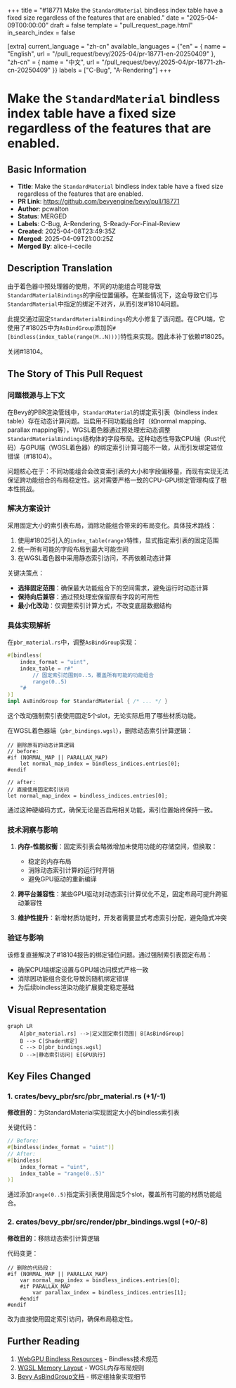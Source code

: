 +++
title = "#18771 Make the `StandardMaterial` bindless index table have a fixed size regardless of the features that are enabled."
date = "2025-04-09T00:00:00"
draft = false
template = "pull_request_page.html"
in_search_index = false

[extra]
current_language = "zh-cn"
available_languages = {"en" = { name = "English", url = "/pull_request/bevy/2025-04/pr-18771-en-20250409" }, "zh-cn" = { name = "中文", url = "/pull_request/bevy/2025-04/pr-18771-zh-cn-20250409" }}
labels = ["C-Bug", "A-Rendering"]
+++

# Make the `StandardMaterial` bindless index table have a fixed size regardless of the features that are enabled.

## Basic Information
- **Title**: Make the `StandardMaterial` bindless index table have a fixed size regardless of the features that are enabled.
- **PR Link**: https://github.com/bevyengine/bevy/pull/18771
- **Author**: pcwalton
- **Status**: MERGED
- **Labels**: C-Bug, A-Rendering, S-Ready-For-Final-Review
- **Created**: 2025-04-08T23:49:35Z
- **Merged**: 2025-04-09T21:00:25Z
- **Merged By**: alice-i-cecile

## Description Translation
由于着色器中预处理器的使用，不同的功能组合可能导致`StandardMaterialBindings`的字段位置偏移。在某些情况下，这会导致它们与`StandardMaterial`中指定的绑定不对齐，从而引发#18104问题。

此提交通过固定`StandardMaterialBindings`的大小修复了该问题。在CPU端，它使用了#18025中为`AsBindGroup`添加的`#[bindless(index_table(range(M..N)))]`特性来实现。因此本补丁依赖#18025。

关闭#18104。

## The Story of This Pull Request

### 问题根源与上下文
在Bevy的PBR渲染管线中，`StandardMaterial`的绑定索引表（bindless index table）存在动态计算问题。当启用不同功能组合时（如normal mapping、parallax mapping等），WGSL着色器通过预处理宏动态调整`StandardMaterialBindings`结构体的字段布局。这种动态性导致CPU端（Rust代码）与GPU端（WGSL着色器）的绑定索引计算可能不一致，从而引发绑定错位错误（#18104）。

问题核心在于：不同功能组合会改变索引表的大小和字段偏移量，而现有实现无法保证跨功能组合的布局稳定性。这对需要严格一致的CPU-GPU绑定管理构成了根本性挑战。

### 解决方案设计
采用固定大小的索引表布局，消除功能组合带来的布局变化。具体技术路线：
1. 使用#18025引入的`index_table(range)`特性，显式指定索引表的固定范围
2. 统一所有可能的字段布局到最大可能空间
3. 在WGSL着色器中采用静态索引访问，不再依赖动态计算

关键决策点：
- **选择固定范围**：确保最大功能组合下的空间需求，避免运行时动态计算
- **保持向后兼容**：通过预处理宏保留原有字段的可用性
- **最小化改动**：仅调整索引计算方式，不改变底层数据结构

### 具体实现解析
在`pbr_material.rs`中，调整`AsBindGroup`实现：
```rust
#[bindless(
    index_format = "uint",
    index_table = r#"
        // 固定索引范围到0..5，覆盖所有可能的功能组合
        range(0..5)
    "#
)]
impl AsBindGroup for StandardMaterial { /* ... */ }
```
这个改动强制索引表使用固定5个slot，无论实际启用了哪些材质功能。

在WGSL着色器端（`pbr_bindings.wgsl`），删除动态索引计算逻辑：
```wgsl
// 删除原有的动态计算逻辑
// before:
#if (NORMAL_MAP || PARALLAX_MAP)
    let normal_map_index = bindless_indices.entries[0];
#endif

// after:
// 直接使用固定索引访问
let normal_map_index = bindless_indices.entries[0];
```
通过这种硬编码方式，确保无论是否启用相关功能，索引位置始终保持一致。

### 技术洞察与影响
1. **内存-性能权衡**：固定索引表会略微增加未使用功能的存储空间，但换取：
   - 稳定的内存布局
   - 消除动态索引计算的运行时开销
   - 避免GPU驱动的重新编译

2. **跨平台兼容性**：某些GPU驱动对动态索引计算优化不足，固定布局可提升跨驱动兼容性

3. **维护性提升**：新增材质功能时，开发者需要显式考虑索引分配，避免隐式冲突

### 验证与影响
该修复直接解决了#18104报告的绑定错位问题。通过强制索引表固定布局：
- 确保CPU端绑定设置与GPU端访问模式严格一致
- 消除因功能组合变化导致的随机绑定错误
- 为后续bindless渲染功能扩展奠定稳定基础

## Visual Representation

```mermaid
graph LR
    A[pbr_material.rs] -->|定义固定索引范围| B[AsBindGroup]
    B --> C[Shader绑定]
    C --> D[pbr_bindings.wgsl]
    D -->|静态索引访问| E[GPU执行]
```

## Key Files Changed

### 1. crates/bevy_pbr/src/pbr_material.rs (+1/-1)
**修改目的**：为StandardMaterial实现固定大小的bindless索引表

关键代码：
```rust
// Before:
#[bindless(index_format = "uint")]
// After:
#[bindless(
    index_format = "uint",
    index_table = "range(0..5)"
)]
```
通过添加`range(0..5)`指定索引表使用固定5个slot，覆盖所有可能的材质功能组合。

### 2. crates/bevy_pbr/src/render/pbr_bindings.wgsl (+0/-8)
**修改目的**：移除动态索引计算逻辑

代码变更：
```wgsl
// 删除的代码段：
#if (NORMAL_MAP || PARALLAX_MAP)
    var normal_map_index = bindless_indices.entries[0];
    #if PARALLAX_MAP
        var parallax_index = bindless_indices.entries[1];
    #endif
#endif
```
改为直接使用固定索引访问，确保布局稳定性。

## Further Reading
1. [WebGPU Bindless Resources](https://gpuweb.github.io/gpuweb/#bindless-resources) - Bindless技术规范
2. [WGSL Memory Layout](https://www.w3.org/TR/WGSL/#memory-layout) - WGSL内存布局规则
3. [Bevy AsBindGroup文档](https://docs.rs/bevy/latest/bevy/render/render_resource/trait.AsBindGroup.html) - 绑定组抽象实现细节